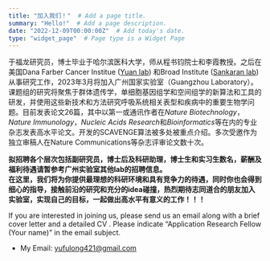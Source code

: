 ```yaml
---
title: "加入我们！"  # Add a page title.
summary: "Hello!"  # Add a page description.
date: "2022-12-09T00:00:00Z"  # Add today's date.
type: "widget_page"  # Page type is a Widget Page
---
```




于福龙研究员，博士毕业于哈尔滨医科大学，师从程书钧院士和李霞教授。之后在美国Dana Farber Cancer Institue ([Yuan lab](https://labs.icahn.mssm.edu/yuanlab/)) 和Broad Institute ([Sankaran lab](https://www.bloodgenes.org/)) 从事研究工作，2023年3月将加入广州国家实验室（Guangzhou Laboratory）。课题组的研究将聚焦于群体遗传学，单细胞基因组学和空间组学的新算法和工具的研发，并使用这些新技术和方法研究呼吸系统相关表型和疾病中的重要生物学问题。目前发表论文26篇，其中以第一或通讯作者在*Nature Biotechnology*，*Nature Immunology*，*Nucleic Acids Research*和*Bioinformatics*等在内的专业杂志发表高水平论文。开发的SCAVENGE算法被多处被重点介绍。多次受邀作为独立审稿人在Nature Communications等杂志评审论文数十次。

**拟招聘各个层次包括副研究员，博士后及科研助理，博士生和实习生数名，薪酬及福利待遇请暂参考广州实验室其他lab的招聘信息。  
在这里，我们将为你提供最理想的科研环境和具有竞争力的待遇，同时你也会得到细心的指导，接触前沿的研究和充分的idea碰撞，热烈期待志同道合的朋友加入实验室，实现自己的目标，一起做出高水平有意义的工作！！！**  

If you are interested in joining us, please send us an email along with a brief cover letter and a detailed CV . Please indicate “Application Research Fellow (Your name)” in the email subject.
- My Email: yufulong421@gmail.com

<br/><br/>
<br/><br/>
<br/><br/>
<br/><br/>
<br/><br/>
<br/><br/>
<br/><br/>
